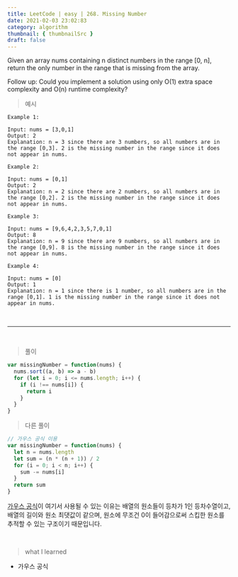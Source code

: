 ```yaml
---
title: LeetCode | easy | 268. Missing Number
date: 2021-02-03 23:02:83
category: algorithm
thumbnail: { thumbnailSrc }
draft: false
---
```


Given an array nums containing n distinct numbers in the range [0, n], return the only number in the range that is missing from the array.

Follow up: Could you implement a solution using only O(1) extra space complexity and O(n) runtime complexity?

> 예시

```
Example 1:

Input: nums = [3,0,1]
Output: 2
Explanation: n = 3 since there are 3 numbers, so all numbers are in the range [0,3]. 2 is the missing number in the range since it does not appear in nums.

Example 2:

Input: nums = [0,1]
Output: 2
Explanation: n = 2 since there are 2 numbers, so all numbers are in the range [0,2]. 2 is the missing number in the range since it does not appear in nums.

Example 3:

Input: nums = [9,6,4,2,3,5,7,0,1]
Output: 8
Explanation: n = 9 since there are 9 numbers, so all numbers are in the range [0,9]. 8 is the missing number in the range since it does not appear in nums.

Example 4:

Input: nums = [0]
Output: 1
Explanation: n = 1 since there is 1 number, so all numbers are in the range [0,1]. 1 is the missing number in the range since it does not appear in nums.
```

<br>

---

<br>

> 풀이

```js
var missingNumber = function(nums) {
  nums.sort((a, b) => a - b)
  for (let i = 0; i <= nums.length; i++) {
    if (i !== nums[i]) {
      return i
    }
  }
}
```

> 다른 풀이

```js
// 가우스 공식 이용
var missingNumber = function(nums) {
  let n = nums.length
  let sum = (n * (n + 1)) / 2
  for (i = 0; i < n; i++) {
    sum -= nums[i]
  }
  return sum
}
```

[가우스 공식](https://brilliant.org/wiki/sum-of-n-n2-or-n3/)이 여기서 사용될 수 있는 이유는 배열의 원소들이 등차가 1인 등차수열이고, 배열의 길이와 원소 최댓값이 같으며, 원소에 무조건 0이 들어감으로써 스킵한 원소를 추적할 수 있는 구조이기 때문입니다.

<br>

> what I learned

- 가우스 공식
